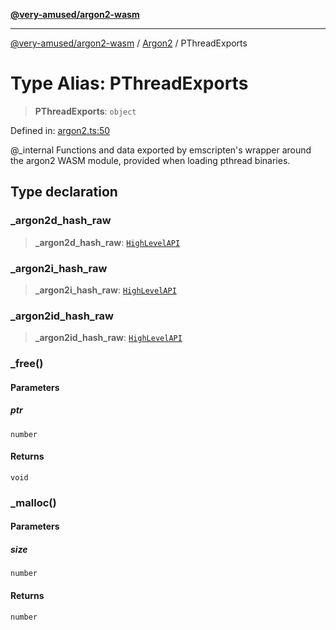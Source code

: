 [**@very-amused/argon2-wasm**](../../../README.md)

***

[@very-amused/argon2-wasm](../../../globals.md) / [Argon2](../README.md) / PThreadExports

# Type Alias: PThreadExports

> **PThreadExports**: `object`

Defined in: [argon2.ts:50](https://github.com/very-amused/argon2-wasm/blob/d2c98b3f3c11a34c56f3a6037963e996a19288c8/src/argon2.ts#L50)

@_internal
Functions and data exported by emscripten's wrapper around the argon2 WASM module,
provided when loading pthread binaries.

## Type declaration

### \_argon2d\_hash\_raw

> **\_argon2d\_hash\_raw**: [`HighLevelAPI`](HighLevelAPI.md)

### \_argon2i\_hash\_raw

> **\_argon2i\_hash\_raw**: [`HighLevelAPI`](HighLevelAPI.md)

### \_argon2id\_hash\_raw

> **\_argon2id\_hash\_raw**: [`HighLevelAPI`](HighLevelAPI.md)

### \_free()

#### Parameters

##### ptr

`number`

#### Returns

`void`

### \_malloc()

#### Parameters

##### size

`number`

#### Returns

`number`
